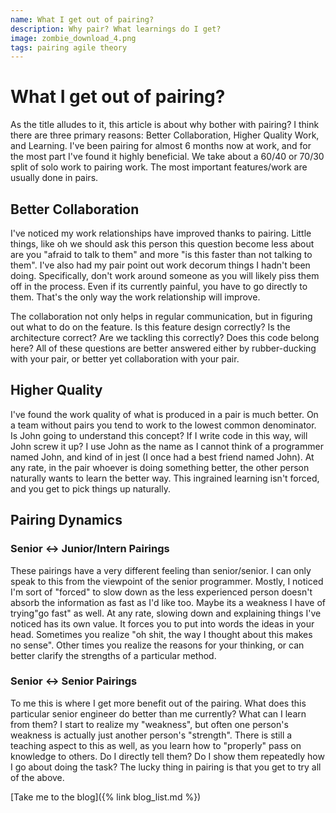 ```yaml
---
name: What I get out of pairing?
description: Why pair? What learnings do I get?
image: zombie_download_4.png
tags: pairing agile theory
---
```


# What I get out of pairing?

As the title alludes to it, this article is about why bother with pairing? I think there are three primary reasons: Better Collaboration,
Higher Quality Work, and Learning. I've been pairing for almost 6 months now at work, and for the most part I've found it highly beneficial.
We take about a 60/40 or 70/30 split of solo work to pairing work. The most important features/work are usually done in pairs.

## Better Collaboration

I've noticed my work relationships have improved thanks to pairing. Little things, like oh we should ask this person this question become
less about are you "afraid to talk to them" and more "is this faster than not talking to them". I've also had my pair point out work decorum
things I hadn't been doing. Specifically, don't work around someone as you will likely piss them off in the process. Even if its currently 
painful, you have to go directly to them. That's the only way the work relationship will improve.

The collaboration not only helps in regular communication, but in figuring out what to do on the feature. Is this feature design correctly?
Is the architecture correct? Are we tackling this correctly? Does this code belong here? All of these questions are better answered either by
rubber-ducking with your pair, or better yet collaboration with your pair.

## Higher Quality

I've found the work quality of what is produced in a pair is much better. On a team without pairs you tend to work to the lowest common denominator.
Is John going to understand this concept? If I write code in this way, will John screw it up? I use John as the name as I cannot think of a programmer
named John, and kind of in jest (I once had a best friend named John). At any rate, in the pair whoever is doing something better, the other person naturally
wants to learn the better way. This ingrained learning isn't forced, and you get to pick things up naturally.

## Pairing Dynamics

### Senior <-> Junior/Intern Pairings

These pairings have a very different feeling than senior/senior. I can only speak to this from the viewpoint of the senior programmer. Mostly,
I noticed I'm sort of "forced" to slow down as the less experienced person doesn't absorb the information as fast as I'd like too. Maybe its
a weakness I have of trying"go fast" as well. At any rate, slowing down and explaining things I've noticed has its own value. It forces you to
put into words the ideas in your head. Sometimes you realize "oh shit, the way I thought about this makes no sense". Other times you realize the
reasons for your thinking, or can better clarify the strengths of a particular method.

### Senior <-> Senior Pairings

To me this is where I get more benefit out of the pairing. What does this particular senior engineer do better than me currently? What can
I learn from them? I start to realize my "weakness", but often one person's weakness is actually just another person's "strength". There is still
a teaching aspect to this as well, as you learn how to "properly" pass on knowledge to others. Do I directly tell them? Do I show them repeatedly
how I go about doing the task? The lucky thing in pairing is that you get to try all of the above.

[Take me to the blog]({% link blog_list.md %})
